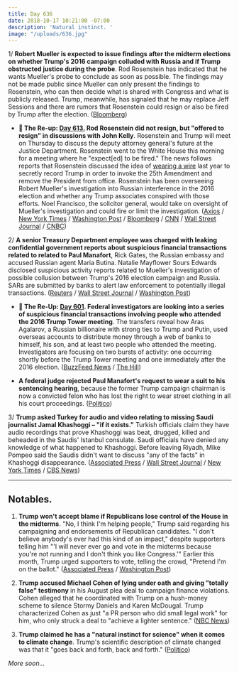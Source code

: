 ```yaml
---
title: Day 636
date: 2018-10-17 10:21:00 -07:00
description: 'Natural instinct. '
image: "/uploads/636.jpg"
---
```


1/ **Robert Mueller is expected to issue findings after the midterm elections on whether Trump's 2016 campaign colluded with Russia and if Trump obstructed justice during the probe**. Rod Rosenstein has indicated that he wants Mueller's probe to conclude as soon as possible. The findings may not be made public since Mueller can only present the findings to Rosenstein, who can then decide what is shared with Congress and what is publicly released. Trump, meanwhile, has signaled that he may replace Jeff Sessions and there are rumors that Rosenstein could resign or also be fired by Trump after the election. ([Bloomberg](https://www.bloomberg.com/news/articles/2018-10-17/mueller-said-ready-to-deliver-key-findings-in-his-trump-probe))

* **📌 The Re-up: [Day 613.](https://whatthefuckjusthappenedtoday.com/2018/09/24/day-613/#5-rod-rosenstein-did-not-resign-but) Rod Rosenstein did not resign, but "offered to resign" in discussions with John Kelly**. Rosenstein and Trump will meet on Thursday to discuss the deputy attorney general's future at the Justice Department. Rosenstein went to the White House this morning for a meeting where he "expect\[ed\] to be fired." The news follows reports that Rosenstein discussed the idea of [wearing a wire](https://whatthefuckjusthappenedtoday.com/#4-rod-rosenstein-raised-the-idea-of) last year to secretly record Trump in order to invoke the 25th Amendment and remove the President from office. Rosenstein has been overseeing Robert Mueller's investigation into Russian interference in the 2016 election and whether any Trump associates conspired with those efforts. Noel Francisco, the solicitor general, would take on oversight of Mueller's investigation and could fire or limit the investigation. ([Axios](https://www.axios.com/rod-rosenstein-resign-justice-department-trump-cf761f4c-fca3-4794-92d4-a56c9e32ff43.html) / [New York Times](https://www.nytimes.com/2018/09/24/us/politics/rod-rosenstein-justice-department-trump.html) / [Washington Post](https://www.washingtonpost.com/world/national-security/rod-rosenstein-who-had-been-overseeing-russia-probe-has-offered-to-resign/2018/09/24/d350477c-aad8-11e8-8a0c-70b618c98d3c_story.html) / [Bloomberg](https://www.bloomberg.com/news/articles/2018-09-24/rosenstein-said-to-resign-after-reports-he-mulled-taping-trump) / [CNN](https://www.cnn.com/2018/09/24/politics/rod-rosenstein/index.html) / [Wall Street Journal](https://www.wsj.com/articles/deputy-attorey-general-rod-rosenstein-expects-to-be-fired-monday-1537801806) / [CNBC](https://www.cnbc.com/2018/09/24/deputy-attorney-general-rod-rosenstein-is-reportedly-resigning.html))

2/ **A senior Treasury Department employee was charged with leaking confidential government reports about suspicious financial transactions related to related to Paul Manafort**, Rick Gates, the Russian embassy and accused Russian agent Maria Butina. Natalie Mayflower Sours Edwards disclosed suspicious activity reports related to Mueller's investigation of possible collusion between Trump's 2016 election campaign and Russia. SARs are submitted by banks to alert law enforcement to potentially illegal transactions. ([Reuters](https://www.reuters.com/article/us-trump-russia-leaks/u-s-treasury-official-charged-with-leaks-linked-to-russia-probe-idUSKCN1MR2JN?il=0) / [Wall Street Journal](https://www.wsj.com/articles/u-s-charges-treasury-adviser-with-leaking-suspicious-activity-reports-1539793225) / [Washington Post](https://www.washingtonpost.com/world/national-security/senior-treasury-employee-charged-with-leaking-documents-related-to-russia-probe/2018/10/17/74f67faa-d226-11e8-83d6-291fcead2ab1_story.html))

* **📌 The Re-Up: [Day 601](https://whatthefuckjusthappenedtoday.com/2018/09/12/day-601/#4-federal-investigators-are-looking). Federal investigators are looking into a series of suspicious financial transactions involving people who attended the 2016 Trump Tower meeting**. The transfers reveal how Aras Agalarov, a Russian billionaire with strong ties to Trump and Putin, used overseas accounts to distribute money through a web of banks to himself, his son, and at least two people who attended the meeting. Investigators are focusing on two bursts of activity: one occurring shortly before the Trump Tower meeting and one immediately after the 2016 election. ([BuzzFeed News](https://www.buzzfeednews.com/article/anthonycormier/trump-tower-meeting-suspicious-transactions-agalarov) / [The Hill](http://thehill.com/blogs/blog-briefing-room/news/406252-investigators-looking-at-suspicious-money-transfers-after-trump))

* **A federal judge rejected Paul Manafort's request to wear a suit to his sentencing hearing**, because the former Trump campaign chairman is now a convicted felon who has lost the right to wear street clothing in all his court proceedings. ([Politico](https://www.politico.com/story/2018/10/17/manafort-court-in-prison-clothing-910679))

3/ **Trump asked Turkey for audio and video relating to missing Saudi journalist Jamal Khashoggi – "if it exists."** Turkish officials claim they have audio recordings that prove Khashoggi was beat, drugged, killed and beheaded in the Saudis' Istanbul consulate. Saudi officials have denied any knowledge of what happened to Khashoggi. Before leaving Riyadh, Mike Pompeo said the Saudis didn't want to discuss "any of the facts" in Khashoggi disappearance. ([Associated Press](https://apnews.com/d5f682c3080b464ba58d092f80090042) / [Wall Street Journal](https://www.wsj.com/articles/pompeo-seeks-answers-amid-crisis-over-missing-saudi-journalist-1539690270) / [New York Times](https://www.nytimes.com/2018/10/17/world/europe/turkey-saudi-khashoggi-dismember.html) / [CBS News](https://www.cbsnews.com/news/saudi-missing-journalist-jamal-khashoggi-mike-pompeo-turkey-after-saudi-arabia/))

---

## Notables.

1. **Trump won't accept blame if Republicans lose control of the House in the midterms**. "No, I think I'm helping people," Trump said regarding his campaigning and endorsements of Republican candidates. "I don't believe anybody's ever had this kind of an impact," despite supporters telling him "'I will never ever go and vote in the midterms because you're not running and I don't think you like Congress.'" Earlier this month, Trump urged supporters to vote, telling the crowd, "Pretend I'm on the ballot." ([Associated Press](https://apnews.com/8f4baf7aaddc442dad0a726f3ebe7fff) / [Washington Post](https://www.washingtonpost.com/politics/trump-says-its-not-his-fault-if-republicans-lose-the-house/2018/10/16/6cbd4e06-d193-11e8-83d6-291fcead2ab1_story.html))

2. **Trump accused Michael Cohen of lying under oath and giving "totally false" testimony** in his August plea deal to campaign finance violations. Cohen alleged that he coordinated with Trump on a hush-money scheme to silence Stormy Daniels and Karen McDougal. Trump characterized Cohen as just "a PR person who did small legal work" for him, who only struck a deal to "achieve a lighter sentence." ([NBC News](https://www.nbcnews.com/politics/elections/trump-lashes-out-former-lawyer-cohen-lied-under-oath-was-n920951))

3. **Trump claimed he has a "natural instinct for science" when it comes to climate change**. Trump's scientific description of climate changed was that it "goes back and forth, back and forth." ([Politico](https://www.politico.com/story/2018/10/17/trump-instinct-climate-change-910004))

*More soon...*
